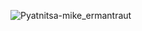 ![Pyatnitsa-mike_ermantraut](https://user-images.githubusercontent.com/62806448/232584169-c2f2fcf3-b505-4e45-9d7f-eb299016b44b.gif)
